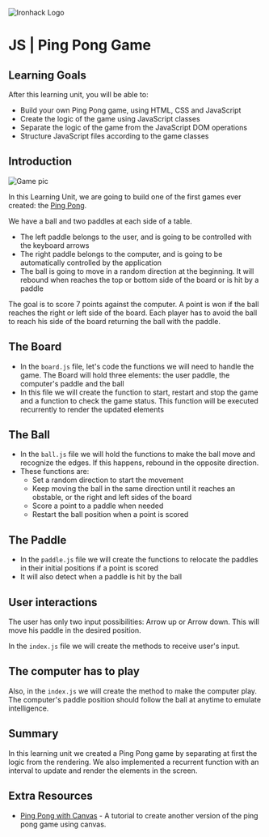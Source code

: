 ![Ironhack Logo](https://i.imgur.com/1QgrNNw.png)

# JS | Ping Pong Game



## Learning Goals

After this learning unit, you will be able to:

- Build your own Ping Pong game, using HTML, CSS and JavaScript
- Create the logic of the game using JavaScript classes
- Separate the logic of the game from the JavaScript DOM operations
- Structure JavaScript files according to the game classes

## Introduction

![Game pic](https://i.imgur.com/VH0aCeX.jpg)

In this Learning Unit, we are going to build one of the first games ever created: the [Ping Pong](https://en.wikipedia.org/wiki/Pong).

We have a ball and two paddles at each side of a table. 

- The left paddle belongs to the user, and is going to be controlled with the keyboard arrows
- The right paddle belongs to the computer, and is going to be automatically controlled by the application
- The ball is going to move in a random direction at the beginning. It will rebound when reaches the top or bottom side of the board or is hit by a paddle

The goal is to score 7 points against the computer. A point is won if the ball reaches the right or left side of the board. Each player has to avoid the ball to reach his side of the board returning the ball with the paddle.


## The Board

- In the `board.js` file, let's code the functions we will need to handle the game. The Board will hold three elements: the user paddle, the computer's paddle and the ball
- In this file we will create the function to start, restart and stop the game and a function to check the game status. This function will be executed recurrently to render the updated elements

## The Ball

- In the `ball.js` file we will hold the functions to make the ball move and recognize the edges. If this happens, rebound in the opposite direction.
- These functions are:
	- Set a random direction to start the movement
	- Keep moving the ball in the same direction until it reaches an obstable, or the right and left sides of the board
	- Score a point to a paddle when needed
	- Restart the ball position when a point is scored

## The Paddle

- In the `paddle.js` file we will create the functions to relocate the paddles in their initial positions if a point is scored
- It will also detect when a paddle is hit by the ball

## User interactions

The user has only two input possibilities: Arrow up or Arrow down. This will move his paddle in the desired position.

In the `index.js` file we will create the methods to receive user's input.

## The computer has to play

Also, in the `index.js` we will create the method to make the computer play. The computer's paddle position should follow the ball at anytime to emulate intelligence.


## Summary

In this learning unit we created a Ping Pong game by separating at first the logic from the rendering. We also implemented a recurrent function with an interval to update and render the elements in the screen.

## Extra Resources

- [Ping Pong with Canvas](http://cssdeck.com/labs/ping-pong-game-tutorial-with-html5-canvas-and-sounds) - A tutorial to create another version of the ping pong game using canvas.